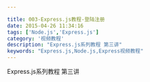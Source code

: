 ```yaml
---

title: 003-Express.js教程-登陆注册
date: 2015-04-26 11:34:16
tags: ['Node.js','Express.js']
category: '视频教程'
description: "Express.js系列教程 第三讲"
keywords: "Express.js,Node.js,Express视频教程"
---
```


<link href="http://vjs.zencdn.net/4.12/video-js.css" rel="stylesheet">
<script src="http://vjs.zencdn.net/4.12/video.js"></script>
Express.js系列教程 第三讲
